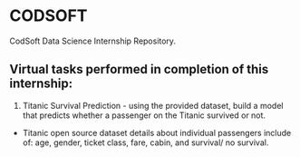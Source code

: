 # CODSOFT
CodSoft Data Science Internship Repository. 

## Virtual tasks performed in completion of this internship:
1. Titanic Survival Prediction - using the provided dataset, build a model that predicts whether a passenger on the Titanic survived or not.
* Titanic open source dataset details about individual passengers include of: age, gender, ticket class, fare, cabin, and survival/ no survival. 